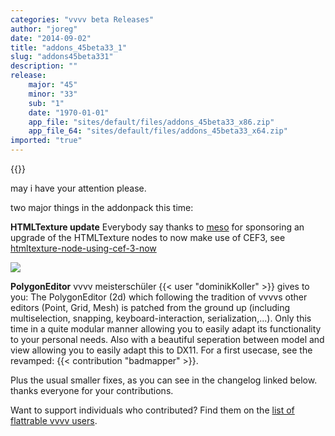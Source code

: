 ```yaml
---
categories: "vvvv beta Releases"
author: "joreg"
date: "2014-09-02"
title: "addons_45beta33_1"
slug: "addons45beta331"
description: ""
release: 
    major: "45"
    minor: "33"
    sub: "1"
    date: "1970-01-01"
    app_file: "sites/default/files/addons_45beta33_x86.zip"
    app_file_64: "sites/default/files/addons_45beta33_x64.zip"
imported: "true"
---
```


{{<previousRelease>}}


may i have your attention please. 

two major things in the addonpack this time:

**HTMLTexture update**
Everybody say thanks to [meso](http://meso.net) for sponsoring an upgrade of the HTMLTexture nodes to now make use of CEF3, see [htmltexture-node-using-cef-3-now](/blog/2014/htmltexture-node-using-cef-3-now)

![](polygoneditor.png) 

**PolygonEditor**
vvvv meisterschüler {{< user "dominikKoller" >}} gives to you: The PolygonEditor (2d) which following the tradition of vvvvs other editors (Point, Grid, Mesh) is patched from the ground up (including multiselection, snapping, keyboard-interaction, serialization,...). Only this time in a quite modular manner allowing you to easily adapt its functionality to your personal needs. Also with a beautiful seperation between model and view allowing you to easily adapt this to DX11. For a first usecase, see the revamped: {{< contribution "badmapper" >}}. 

Plus the usual smaller fixes, as you can see in the changelog linked below. thanks everyone for your contributions. 

Want to support individuals who contributed? Find them on the [list of flattrable vvvv users](https://vvvv.org/404).
